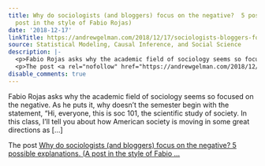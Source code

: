 ```yaml
---
title: Why do sociologists (and bloggers) focus on the negative?  5 possible explanations.  (A
  post in the style of Fabio Rojas)
date: '2018-12-17'
linkTitle: https://andrewgelman.com/2018/12/17/sociologists-bloggers-focus-negative-6-possible-explanations/
source: Statistical Modeling, Causal Inference, and Social Science
description: |-
  <p>Fabio Rojas asks why the academic field of sociology seems so focused on the negative. As he puts it, why doesn&#8217;t the semester begin with the statement, &#8220;Hi, everyone, this is soc 101, the scientific study of society. In this class, I&#8217;ll tell you about how American society is moving in some great directions as [&#8230;]</p>
  <p>The post <a rel="nofollow" href="https://andrewgelman.com/2018/12/17/sociologists-bloggers-focus-negative-6-possible-explanations/">Why do sociologists (and bloggers) focus on the negative? 5 possible explanations. (A post in the style of Fabio ...
disable_comments: true
---
```

<p>Fabio Rojas asks why the academic field of sociology seems so focused on the negative. As he puts it, why doesn&#8217;t the semester begin with the statement, &#8220;Hi, everyone, this is soc 101, the scientific study of society. In this class, I&#8217;ll tell you about how American society is moving in some great directions as [&#8230;]</p>
<p>The post <a rel="nofollow" href="https://andrewgelman.com/2018/12/17/sociologists-bloggers-focus-negative-6-possible-explanations/">Why do sociologists (and bloggers) focus on the negative? 5 possible explanations. (A post in the style of Fabio ...